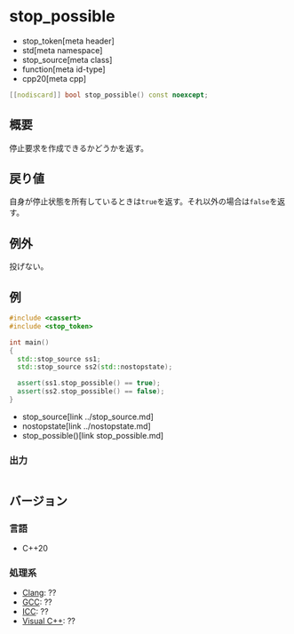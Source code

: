 # stop_possible
* stop_token[meta header]
* std[meta namespace]
* stop_source[meta class]
* function[meta id-type]
* cpp20[meta cpp]

```cpp
[[nodiscard]] bool stop_possible() const noexcept;
```

## 概要
停止要求を作成できるかどうかを返す。

## 戻り値
自身が停止状態を所有しているときは`true`を返す。それ以外の場合は`false`を返す。

## 例外
投げない。

## 例
```cpp example
#include <cassert>
#include <stop_token>

int main()
{
  std::stop_source ss1;
  std::stop_source ss2(std::nostopstate);

  assert(ss1.stop_possible() == true);
  assert(ss2.stop_possible() == false);
}
```
* stop_source[link ../stop_source.md]
* nostopstate[link ../nostopstate.md]
* stop_possible()[link stop_possible.md]

### 出力
```
```

## バージョン
### 言語
- C++20

### 処理系
- [Clang](/implementation.md#clang): ??
- [GCC](/implementation.md#gcc): ??
- [ICC](/implementation.md#icc): ??
- [Visual C++](/implementation.md#visual_cpp): ??

